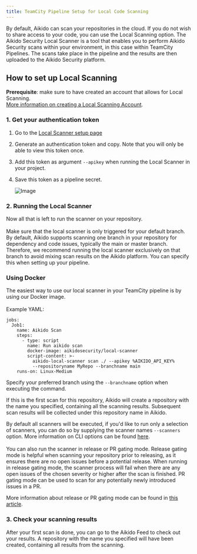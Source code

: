 ```yaml
---
title: TeamCity Pipeline Setup for Local Code Scanning
---
```



By default, Aikido can scan your repositories in the cloud. If you do not wish to share access to your code, you can use the Local Scanning option. The Aikido Security Local Scanner is a tool that enables you to perform Aikido Security scans within your environment, in this case within TeamCity Pipelines. The scans take place in the pipeline and the results are then uploaded to the Aikido Security platform. 

## How to set up Local Scanning

**Prerequisite**: make sure to have created an account that allows for Local Scanning. \
[More information on creating a Local Scanning Account](https://help.aikido.dev/en/articles/9070345-how-to-create-an-account-for-local-scanning-on-aikido).

### 1. Get your authentication token

1. Go to the [Local Scanner setup page](https://app.aikido.dev/settings/integrations/localscan)
2. Generate an authentication token and copy. Note that you will only be able to view this token once.
3. Add this token as argument `--apikey` when running the Local Scanner in your project.
4. Save this token as a pipeline secret.

   ![Image](https://ucarecdn.com/9ba9b826-ae28-47cf-b61a-39381cc387ef/)

### 2. Running the Local Scanner

Now all that is left to run the scanner on your repository.\
​\
Make sure that the local scanner is only triggered for your default branch. By default, Aikido supports scanning one branch in your repository for dependency and code issues, typically the main or master branch. Therefore, we recommend running the local scanner exclusively on that branch to avoid mixing scan results on the Aikido platform. You can specify this when setting up your pipeline.

### Using Docker

The easiest way to use our local scanner in your TeamCity pipeline is by using our Docker image. \
​\
Example YAML:

```
jobs:
  Job1:
    name: Aikido Scan
    steps:
      - type: script
        name: Run aikido scan
        docker-image: aikidosecurity/local-scanner
        script-content: >-
          aikido-local-scanner scan ./ --apikey %AIKIDO_API_KEY%
          --repositoryname MyRepo --branchname main
    runs-on: Linux-Medium
```

Specify your preferred branch using the `--branchname` option when executing the command.

If this is the first scan for this repository, Aikido will create a repository with the name you specified, containing all the scanning results. Subsequent scan results will be collected under this repository name in Aikido.

By default all scanners will be executed, if you'd like to run only a selection of scanners, you can do so by supplying the scanner names `--scanners` option. More information on CLI options can be found [here](https://help.aikido.dev/en/articles/9027526-local-scanner-cli-options).\
\
You can also run the scanner in release or PR gating mode. Release gating mode is helpful when scanning your repository prior to releasing, as it ensures there are no open issues before a potential release. When running in release gating mode, the scanner process will fail when there are any open issues of the chosen severity or higher after the scan is finished. PR gating mode can be used to scan for any potentially newly introduced issues in a PR.

More information about release or PR gating mode can be found in [this article](https://help.aikido.dev/doc/pr-and-release-gating-using-local-scanner/doctrfqR4ZlP).

### 3. Check your scanning results

After your first scan is done, you can go to the Aikido Feed to check out your results. A repository with the name you specified will have been created, containing all results from the scanning.